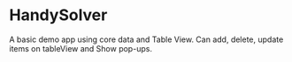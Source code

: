 # HandySolver
A basic demo app using core data and Table View. Can add, delete, update items on tableView and Show pop-ups.
